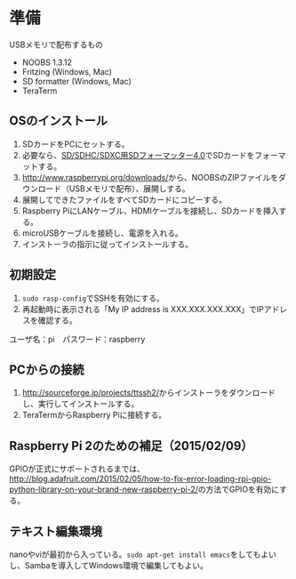 # 準備

USBメモリで配布するもの

* NOOBS 1.3.12
* Fritzing (Windows, Mac)
* SD formatter (Windows, Mac)
* TeraTerm

## OSのインストール

1. SDカードをPCにセットする。
1. 必要なら、[SD/SDHC/SDXC用SDフォーマッター4.0](https://www.sdcard.org/jp/downloads/formatter_4/)でSDカードをフォーマットする。
1. <http://www.raspberrypi.org/downloads/>から、NOOBSのZIPファイルをダウンロード（USBメモリで配布）、展開しする。
1. 展開してできたファイルをすべてSDカードにコピーする。
1. Raspberry PiにLANケーブル、HDMIケーブルを接続し、SDカードを挿入する。
1. microUSBケーブルを接続し、電源を入れる。
1. インストーラの指示に従ってインストールする。

## 初期設定

1. `sudo rasp-config`でSSHを有効にする。
1. 再起動時に表示される「My IP address is XXX.XXX.XXX.XXX」でIPアドレスを確認する。

ユーザ名：pi　パスワード：raspberry

## PCからの接続

1. <http://sourceforge.jp/projects/ttssh2/>からインストーラをダウンロードし、実行してインストールする。
1. TeraTermからRaspberry Piに接続する。

## Raspberry Pi 2のための補足（2015/02/09）

GPIOが正式にサポートされるまでは、<http://blog.adafruit.com/2015/02/05/how-to-fix-error-loading-rpi-gpio-python-library-on-your-brand-new-raspberry-pi-2/>の方法でGPIOを有効にする。

## テキスト編集環境

nanoやviが最初から入っている。`sudo apt-get install emacs`をしてもよいし、Sambaを導入してWindows環境で編集してもよい。
